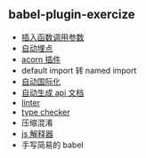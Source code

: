 ## babel-plugin-exercize

- [插入函数调用参数](./exercize-parameters-insert/src)
- [自动埋点](./exercize-auto-track/src)
- [acorn 插件](./exercize-acorn-plugin-guang-keyword/src)
- default import 转 named import
- [自动国际化](./exercize-auto-i18n/src/)
- [自动生成 api 文档](./exercize-auto-document/src/)
- [linter](./exercize-linter/src)
- [type checker](./exercize-type-checker/src/)
- 压缩混淆
- [js 解释器](./exercize-js-interpreter/src)
- 手写简易的 babel



